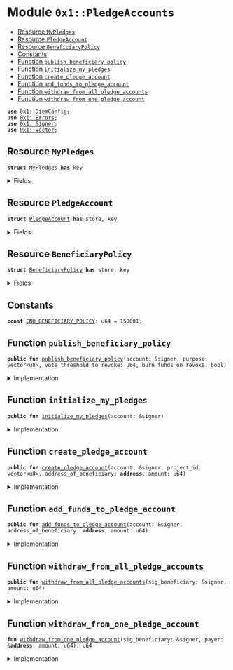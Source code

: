 
<a name="0x1_PledgeAccounts"></a>

# Module `0x1::PledgeAccounts`



-  [Resource `MyPledges`](#0x1_PledgeAccounts_MyPledges)
-  [Resource `PledgeAccount`](#0x1_PledgeAccounts_PledgeAccount)
-  [Resource `BeneficiaryPolicy`](#0x1_PledgeAccounts_BeneficiaryPolicy)
-  [Constants](#@Constants_0)
-  [Function `publish_beneficiary_policy`](#0x1_PledgeAccounts_publish_beneficiary_policy)
-  [Function `initialize_my_pledges`](#0x1_PledgeAccounts_initialize_my_pledges)
-  [Function `create_pledge_account`](#0x1_PledgeAccounts_create_pledge_account)
-  [Function `add_funds_to_pledge_account`](#0x1_PledgeAccounts_add_funds_to_pledge_account)
-  [Function `withdraw_from_all_pledge_accounts`](#0x1_PledgeAccounts_withdraw_from_all_pledge_accounts)
-  [Function `withdraw_from_one_pledge_account`](#0x1_PledgeAccounts_withdraw_from_one_pledge_account)


<pre><code><b>use</b> <a href="DiemConfig.md#0x1_DiemConfig">0x1::DiemConfig</a>;
<b>use</b> <a href="../../../../../../../DPN/releases/artifacts/current/build/MoveStdlib/docs/Errors.md#0x1_Errors">0x1::Errors</a>;
<b>use</b> <a href="../../../../../../../DPN/releases/artifacts/current/build/MoveStdlib/docs/Signer.md#0x1_Signer">0x1::Signer</a>;
<b>use</b> <a href="../../../../../../../DPN/releases/artifacts/current/build/MoveStdlib/docs/Vector.md#0x1_Vector">0x1::Vector</a>;
</code></pre>



<a name="0x1_PledgeAccounts_MyPledges"></a>

## Resource `MyPledges`



<pre><code><b>struct</b> <a href="PledgeAccounts.md#0x1_PledgeAccounts_MyPledges">MyPledges</a> <b>has</b> key
</code></pre>



<details>
<summary>Fields</summary>


<dl>
<dt>
<code>list: vector&lt;<a href="PledgeAccounts.md#0x1_PledgeAccounts_PledgeAccount">PledgeAccounts::PledgeAccount</a>&gt;</code>
</dt>
<dd>

</dd>
</dl>


</details>

<a name="0x1_PledgeAccounts_PledgeAccount"></a>

## Resource `PledgeAccount`



<pre><code><b>struct</b> <a href="PledgeAccounts.md#0x1_PledgeAccounts_PledgeAccount">PledgeAccount</a> <b>has</b> store, key
</code></pre>



<details>
<summary>Fields</summary>


<dl>
<dt>
<code>project_id: vector&lt;u8&gt;</code>
</dt>
<dd>

</dd>
<dt>
<code>address_of_beneficiary: <b>address</b></code>
</dt>
<dd>

</dd>
<dt>
<code>amount: u64</code>
</dt>
<dd>

</dd>
<dt>
<code>epoch_of_last_deposit: u64</code>
</dt>
<dd>

</dd>
<dt>
<code>lifetime_deposited: u64</code>
</dt>
<dd>

</dd>
<dt>
<code>lifetime_withdrawn: u64</code>
</dt>
<dd>

</dd>
</dl>


</details>

<a name="0x1_PledgeAccounts_BeneficiaryPolicy"></a>

## Resource `BeneficiaryPolicy`



<pre><code><b>struct</b> <a href="PledgeAccounts.md#0x1_PledgeAccounts_BeneficiaryPolicy">BeneficiaryPolicy</a> <b>has</b> store, key
</code></pre>



<details>
<summary>Fields</summary>


<dl>
<dt>
<code>purpose: vector&lt;u8&gt;</code>
</dt>
<dd>

</dd>
<dt>
<code>vote_threshold_to_revoke: u64</code>
</dt>
<dd>

</dd>
<dt>
<code>burn_funds_on_revoke: bool</code>
</dt>
<dd>

</dd>
<dt>
<code>pledgers: vector&lt;<b>address</b>&gt;</code>
</dt>
<dd>

</dd>
</dl>


</details>

<a name="@Constants_0"></a>

## Constants


<a name="0x1_PledgeAccounts_ENO_BENEFICIARY_POLICY"></a>



<pre><code><b>const</b> <a href="PledgeAccounts.md#0x1_PledgeAccounts_ENO_BENEFICIARY_POLICY">ENO_BENEFICIARY_POLICY</a>: u64 = 150001;
</code></pre>



<a name="0x1_PledgeAccounts_publish_beneficiary_policy"></a>

## Function `publish_beneficiary_policy`



<pre><code><b>public</b> <b>fun</b> <a href="PledgeAccounts.md#0x1_PledgeAccounts_publish_beneficiary_policy">publish_beneficiary_policy</a>(account: &signer, purpose: vector&lt;u8&gt;, vote_threshold_to_revoke: u64, burn_funds_on_revoke: bool)
</code></pre>



<details>
<summary>Implementation</summary>


<pre><code><b>public</b> <b>fun</b> <a href="PledgeAccounts.md#0x1_PledgeAccounts_publish_beneficiary_policy">publish_beneficiary_policy</a>(account: &signer, purpose: vector&lt;u8&gt;, vote_threshold_to_revoke: u64, burn_funds_on_revoke: bool) <b>acquires</b> <a href="PledgeAccounts.md#0x1_PledgeAccounts_BeneficiaryPolicy">BeneficiaryPolicy</a> {
    <b>if</b> (!<b>exists</b>&lt;<a href="PledgeAccounts.md#0x1_PledgeAccounts_BeneficiaryPolicy">BeneficiaryPolicy</a>&gt;(<a href="../../../../../../../DPN/releases/artifacts/current/build/MoveStdlib/docs/Signer.md#0x1_Signer_address_of">Signer::address_of</a>(account))) {
        <b>let</b> beneficiary_policy = <a href="PledgeAccounts.md#0x1_PledgeAccounts_BeneficiaryPolicy">BeneficiaryPolicy</a> {
            purpose: purpose,
            vote_threshold_to_revoke: vote_threshold_to_revoke,
            burn_funds_on_revoke: burn_funds_on_revoke,
            pledgers: <a href="../../../../../../../DPN/releases/artifacts/current/build/MoveStdlib/docs/Vector.md#0x1_Vector_empty">Vector::empty</a>(),
        };
        <b>move_to</b>(account, beneficiary_policy);
    } <b>else</b> {
      // allow the beneficiary <b>to</b> write drafts, and modify the policy, <b>as</b> long <b>as</b> no pledge <b>has</b> been made.
      <b>let</b> b = <b>borrow_global_mut</b>&lt;<a href="PledgeAccounts.md#0x1_PledgeAccounts_BeneficiaryPolicy">BeneficiaryPolicy</a>&gt;(<a href="../../../../../../../DPN/releases/artifacts/current/build/MoveStdlib/docs/Signer.md#0x1_Signer_address_of">Signer::address_of</a>(account));
      <b>if</b> (<a href="../../../../../../../DPN/releases/artifacts/current/build/MoveStdlib/docs/Vector.md#0x1_Vector_length">Vector::length</a>(&b.pledgers) == 0) {
        b.purpose = purpose;
        b.vote_threshold_to_revoke = vote_threshold_to_revoke;
        b.burn_funds_on_revoke = burn_funds_on_revoke;
      }
    }
    // no changes can be made <b>if</b> a pledge <b>has</b> been made.
}
</code></pre>



</details>

<a name="0x1_PledgeAccounts_initialize_my_pledges"></a>

## Function `initialize_my_pledges`



<pre><code><b>public</b> <b>fun</b> <a href="PledgeAccounts.md#0x1_PledgeAccounts_initialize_my_pledges">initialize_my_pledges</a>(account: &signer)
</code></pre>



<details>
<summary>Implementation</summary>


<pre><code><b>public</b> <b>fun</b> <a href="PledgeAccounts.md#0x1_PledgeAccounts_initialize_my_pledges">initialize_my_pledges</a>(account: &signer) {
    <b>if</b> (!<b>exists</b>&lt;<a href="PledgeAccounts.md#0x1_PledgeAccounts_MyPledges">MyPledges</a>&gt;(<a href="../../../../../../../DPN/releases/artifacts/current/build/MoveStdlib/docs/Signer.md#0x1_Signer_address_of">Signer::address_of</a>(account))) {
        <b>let</b> my_pledges = <a href="PledgeAccounts.md#0x1_PledgeAccounts_MyPledges">MyPledges</a> { list: <a href="../../../../../../../DPN/releases/artifacts/current/build/MoveStdlib/docs/Vector.md#0x1_Vector_empty">Vector::empty</a>() };
        <b>move_to</b>(account, my_pledges);
    }
}
</code></pre>



</details>

<a name="0x1_PledgeAccounts_create_pledge_account"></a>

## Function `create_pledge_account`



<pre><code><b>public</b> <b>fun</b> <a href="PledgeAccounts.md#0x1_PledgeAccounts_create_pledge_account">create_pledge_account</a>(account: &signer, project_id: vector&lt;u8&gt;, address_of_beneficiary: <b>address</b>, amount: u64)
</code></pre>



<details>
<summary>Implementation</summary>


<pre><code><b>public</b> <b>fun</b> <a href="PledgeAccounts.md#0x1_PledgeAccounts_create_pledge_account">create_pledge_account</a>(account: &signer, project_id: vector&lt;u8&gt;, address_of_beneficiary: <b>address</b>, amount: u64) <b>acquires</b> <a href="PledgeAccounts.md#0x1_PledgeAccounts_MyPledges">MyPledges</a> {
    <b>let</b> my_pledges = <b>borrow_global_mut</b>&lt;<a href="PledgeAccounts.md#0x1_PledgeAccounts_MyPledges">MyPledges</a>&gt;(<a href="../../../../../../../DPN/releases/artifacts/current/build/MoveStdlib/docs/Signer.md#0x1_Signer_address_of">Signer::address_of</a>(account));

    // check a beneficiary policy <b>exists</b>
    <b>assert</b>!(<b>exists</b>&lt;<a href="PledgeAccounts.md#0x1_PledgeAccounts_BeneficiaryPolicy">BeneficiaryPolicy</a>&gt;(address_of_beneficiary), <a href="../../../../../../../DPN/releases/artifacts/current/build/MoveStdlib/docs/Errors.md#0x1_Errors_invalid_argument">Errors::invalid_argument</a>(<a href="PledgeAccounts.md#0x1_PledgeAccounts_ENO_BENEFICIARY_POLICY">ENO_BENEFICIARY_POLICY</a>));

    <b>let</b> new_pledge_account = <a href="PledgeAccounts.md#0x1_PledgeAccounts_PledgeAccount">PledgeAccount</a> {
        project_id: project_id,
        address_of_beneficiary: address_of_beneficiary,
        amount: amount,
        epoch_of_last_deposit: <a href="DiemConfig.md#0x1_DiemConfig_get_current_epoch">DiemConfig::get_current_epoch</a>(),
        lifetime_deposited: amount,
        lifetime_withdrawn: 0
    };
    <a href="../../../../../../../DPN/releases/artifacts/current/build/MoveStdlib/docs/Vector.md#0x1_Vector_push_back">Vector::push_back</a>(&<b>mut</b> my_pledges.list, new_pledge_account);
}
</code></pre>



</details>

<a name="0x1_PledgeAccounts_add_funds_to_pledge_account"></a>

## Function `add_funds_to_pledge_account`



<pre><code><b>public</b> <b>fun</b> <a href="PledgeAccounts.md#0x1_PledgeAccounts_add_funds_to_pledge_account">add_funds_to_pledge_account</a>(account: &signer, address_of_beneficiary: <b>address</b>, amount: u64)
</code></pre>



<details>
<summary>Implementation</summary>


<pre><code><b>public</b> <b>fun</b> <a href="PledgeAccounts.md#0x1_PledgeAccounts_add_funds_to_pledge_account">add_funds_to_pledge_account</a>(account: &signer, address_of_beneficiary: <b>address</b>, amount: u64) <b>acquires</b> <a href="PledgeAccounts.md#0x1_PledgeAccounts_MyPledges">MyPledges</a>, <a href="PledgeAccounts.md#0x1_PledgeAccounts_BeneficiaryPolicy">BeneficiaryPolicy</a> {
    <b>let</b> my_pledges = <b>borrow_global_mut</b>&lt;<a href="PledgeAccounts.md#0x1_PledgeAccounts_MyPledges">MyPledges</a>&gt;(<a href="../../../../../../../DPN/releases/artifacts/current/build/MoveStdlib/docs/Signer.md#0x1_Signer_address_of">Signer::address_of</a>(account));
    <b>let</b> i = 0;
    <b>while</b> (i &lt; <a href="../../../../../../../DPN/releases/artifacts/current/build/MoveStdlib/docs/Vector.md#0x1_Vector_length">Vector::length</a>(&my_pledges.list)) {
        <b>if</b> (<a href="../../../../../../../DPN/releases/artifacts/current/build/MoveStdlib/docs/Vector.md#0x1_Vector_borrow">Vector::borrow</a>(&my_pledges.list, i).address_of_beneficiary == address_of_beneficiary) {
            <b>let</b> pledge_account = <a href="../../../../../../../DPN/releases/artifacts/current/build/MoveStdlib/docs/Vector.md#0x1_Vector_borrow_mut">Vector::borrow_mut</a>(&<b>mut</b> my_pledges.list, i);
            pledge_account.amount = pledge_account.amount + amount;
            pledge_account.epoch_of_last_deposit = <a href="DiemConfig.md#0x1_DiemConfig_get_current_epoch">DiemConfig::get_current_epoch</a>();
            pledge_account.lifetime_deposited = pledge_account.lifetime_deposited + amount;

            // must add pledger <b>address</b> the ProjectPledgers list on beneficiary account

            <b>let</b> b = <b>borrow_global_mut</b>&lt;<a href="PledgeAccounts.md#0x1_PledgeAccounts_BeneficiaryPolicy">BeneficiaryPolicy</a>&gt;(address_of_beneficiary);
            <a href="../../../../../../../DPN/releases/artifacts/current/build/MoveStdlib/docs/Vector.md#0x1_Vector_push_back">Vector::push_back</a>(&<b>mut</b> b.pledgers, <a href="../../../../../../../DPN/releases/artifacts/current/build/MoveStdlib/docs/Signer.md#0x1_Signer_address_of">Signer::address_of</a>(account));

            <b>break</b>
        };
        i = i + 1;
    };

  // exits silently <b>if</b> nothing is found.
  // this is <b>to</b> prevent halting in the event that a VM route is calling the function and is unable <b>to</b> check the <b>return</b> value.
}
</code></pre>



</details>

<a name="0x1_PledgeAccounts_withdraw_from_all_pledge_accounts"></a>

## Function `withdraw_from_all_pledge_accounts`



<pre><code><b>public</b> <b>fun</b> <a href="PledgeAccounts.md#0x1_PledgeAccounts_withdraw_from_all_pledge_accounts">withdraw_from_all_pledge_accounts</a>(sig_beneficiary: &signer, amount: u64)
</code></pre>



<details>
<summary>Implementation</summary>


<pre><code><b>public</b> <b>fun</b> <a href="PledgeAccounts.md#0x1_PledgeAccounts_withdraw_from_all_pledge_accounts">withdraw_from_all_pledge_accounts</a>(sig_beneficiary: &signer, amount: u64) <b>acquires</b> <a href="PledgeAccounts.md#0x1_PledgeAccounts_MyPledges">MyPledges</a>, <a href="PledgeAccounts.md#0x1_PledgeAccounts_BeneficiaryPolicy">BeneficiaryPolicy</a> {
    <b>let</b> bp = <b>borrow_global_mut</b>&lt;<a href="PledgeAccounts.md#0x1_PledgeAccounts_BeneficiaryPolicy">BeneficiaryPolicy</a>&gt;(<a href="../../../../../../../DPN/releases/artifacts/current/build/MoveStdlib/docs/Signer.md#0x1_Signer_address_of">Signer::address_of</a>(sig_beneficiary));
    <b>let</b> i = 0;
    <b>while</b> (i &lt; <a href="../../../../../../../DPN/releases/artifacts/current/build/MoveStdlib/docs/Vector.md#0x1_Vector_length">Vector::length</a>(&bp.pledgers)) {
        <b>let</b> pledge_account = <a href="../../../../../../../DPN/releases/artifacts/current/build/MoveStdlib/docs/Vector.md#0x1_Vector_borrow">Vector::borrow</a>(&bp.pledgers, i);
        <a href="PledgeAccounts.md#0x1_PledgeAccounts_withdraw_from_one_pledge_account">withdraw_from_one_pledge_account</a>(sig_beneficiary, pledge_account, amount);
        i = i + 1;
    };
}
</code></pre>



</details>

<a name="0x1_PledgeAccounts_withdraw_from_one_pledge_account"></a>

## Function `withdraw_from_one_pledge_account`



<pre><code><b>fun</b> <a href="PledgeAccounts.md#0x1_PledgeAccounts_withdraw_from_one_pledge_account">withdraw_from_one_pledge_account</a>(sig_beneficiary: &signer, payer: &<b>address</b>, amount: u64): u64
</code></pre>



<details>
<summary>Implementation</summary>


<pre><code><b>fun</b> <a href="PledgeAccounts.md#0x1_PledgeAccounts_withdraw_from_one_pledge_account">withdraw_from_one_pledge_account</a>(sig_beneficiary: &signer, payer: &<b>address</b>, amount: u64): u64 <b>acquires</b> <a href="PledgeAccounts.md#0x1_PledgeAccounts_MyPledges">MyPledges</a> {
    <b>let</b> pledge_state = <b>borrow_global_mut</b>&lt;<a href="PledgeAccounts.md#0x1_PledgeAccounts_MyPledges">MyPledges</a>&gt;(*payer);

    <b>let</b> address_of_beneficiary = <a href="../../../../../../../DPN/releases/artifacts/current/build/MoveStdlib/docs/Signer.md#0x1_Signer_address_of">Signer::address_of</a>(sig_beneficiary);
    // TODO: this will be replaced <b>with</b> an actual coin.
    <b>let</b> coin = 0;

    <b>let</b> i = 0;
    <b>while</b> (i &lt; <a href="../../../../../../../DPN/releases/artifacts/current/build/MoveStdlib/docs/Vector.md#0x1_Vector_length">Vector::length</a>(&pledge_state.list)) {
        <b>if</b> (<a href="../../../../../../../DPN/releases/artifacts/current/build/MoveStdlib/docs/Vector.md#0x1_Vector_borrow">Vector::borrow</a>(&pledge_state.list, i).address_of_beneficiary == address_of_beneficiary) {
            <b>let</b> pledge_account = <a href="../../../../../../../DPN/releases/artifacts/current/build/MoveStdlib/docs/Vector.md#0x1_Vector_borrow_mut">Vector::borrow_mut</a>(&<b>mut</b> pledge_state.list, i);
            pledge_account.amount = pledge_account.amount - amount;
            pledge_account.lifetime_withdrawn = pledge_account.lifetime_withdrawn + amount;

            coin = amount;
            <b>break</b>
        };
        i = i + 1;
    };

  // exits silently <b>if</b> nothing is found.
  // this is <b>to</b> prevent halting in the event that a VM route is calling the function and is unable <b>to</b> check the <b>return</b> value.
  coin
}
</code></pre>



</details>
